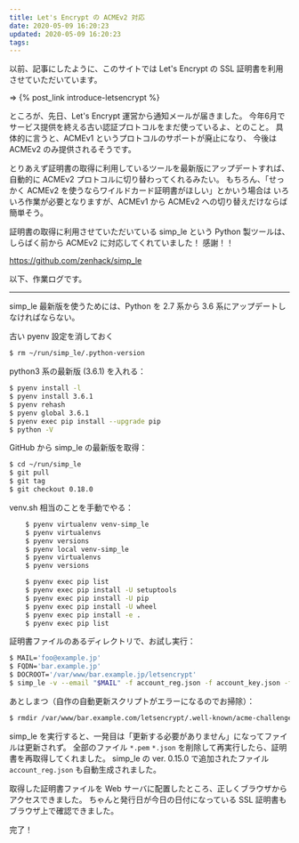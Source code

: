 ```yaml
---
title: Let's Encrypt の ACMEv2 対応
date: 2020-05-09 16:20:23
updated: 2020-05-09 16:20:23
tags:
---
```


以前、記事にしたように、このサイトでは Let's Encrypt の SSL 証明書を利用させていただいています。

 ⇒ {% post_link introduce-letsencrypt %}

ところが、先日、Let's Encrypt 運営から通知メールが届きました。
今年6月でサービス提供を終える古い認証プロトコルをまだ使っているよ、とのこと。
具体的に言うと、ACMEv1 というプロトコルのサポートが廃止になり、
今後は ACMEv2 のみ提供されるそうです。

とりあえず証明書の取得に利用しているツールを最新版にアップデートすれば、
自動的に ACMEv2 プロトコルに切り替わってくれるみたい。
もちろん、「せっかく ACMEv2 を使うならワイルドカード証明書がほしい」とかいう場合は
いろいろ作業が必要となりますが、ACMEv1 から ACMEv2 への切り替えだけならば簡単そう。

証明書の取得に利用させていただいている simp_le という Python 製ツールは、
しらばく前から ACMEv2 に対応してくれていました！ 感謝！！

https://github.com/zenhack/simp_le

以下、作業ログです。

---------------------------------------------------------------------

simp_le 最新版を使うためには、Python を 2.7 系から 3.6 系にアップデートしなければならない。

古い pyenv 設定を消しておく

```bash
$ rm ~/run/simp_le/.python-version
```

python3 系の最新版 (3.6.1) を入れる：

```bash
$ pyenv install -l
$ pyenv install 3.6.1
$ pyenv rehash
$ pyenv global 3.6.1
$ pyenv exec pip install --upgrade pip
$ python -V
```

GitHub から simp_le の最新版を取得：

```bash
$ cd ~/run/simp_le
$ git pull
$ git tag
$ git checkout 0.18.0
```

venv.sh 相当のことを手動でやる：

```bash
	$ pyenv virtualenv venv-simp_le
	$ pyenv virtualenvs
	$ pyenv versions
	$ pyenv local venv-simp_le
	$ pyenv virtualenvs
	$ pyenv versions

	$ pyenv exec pip list
	$ pyenv exec pip install -U setuptools
	$ pyenv exec pip install -U pip
	$ pyenv exec pip install -U wheel
	$ pyenv exec pip install -e .
	$ pyenv exec pip list
```

証明書ファイルのあるディレクトリで、お試し実行：

```bash
$ MAIL='foo@example.jp'
$ FQDN='bar.example.jp'
$ DOCROOT='/var/www/bar.example.jp/letsencrypt'
$ simp_le -v --email "$MAIL" -f account_reg.json -f account_key.json -f cert.pem -f chain.pem -f fullchain.pem -f key.pem -d "$FQDN:$DOCROOT"
```

あとしまつ（自作の自動更新スクリプトがエラーになるのでお掃除）：

```bash
$ rmdir /var/www/bar.example.com/letsencrypt/.well-known/acme-challenge
```

simp_le を実行すると、一発目は「更新する必要がありません」になってファイルは更新されず。
全部のファイル `*.pem` `*.json` を削除して再実行したら、証明書を再取得してくれました。
simp_le の ver. 0.15.0 で追加されたファイル `account_reg.json` も自動生成されました。

取得した証明書ファイルを Web サーバに配置したところ、正しくブラウザからアクセスできました。
ちゃんと発行日が今日の日付になっている SSL 証明書もブラウザ上で確認できました。

完了！

